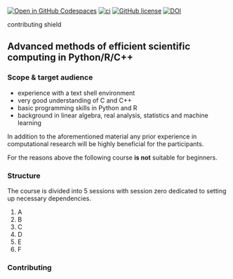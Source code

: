 [![Open in GitHub Codespaces](https://badgen.net/badge/icon/Open%20in%20GitHub%20Codespaces?icon=github&label&color=black)](https://github.com/codespaces/new?hide_repo_select=true&ref=master&repo=648110302&skip_quickstart=true&machine=basicLinux32gb&geo=EuropeWest&devcontainer_path=.devcontainer%2Fdevcontainer.json)
[![ci](https://github.com/AngryMaciek/efcomp/workflows/ci/badge.svg?branch=master)](https://github.com/AngryMaciek/efcomp/actions?query=workflow%3Aci)
[![GitHub license](https://img.shields.io/github/license/AngryMaciek/efcomp)](https://github.com/AngryMaciek/efcomp/blob/master/LICENSE)
[![DOI](https://zenodo.org/badge/DOI/10.5281/zenodo.8001609.svg)](https://doi.org/10.5281/zenodo.8001609)

contributing shield

## Advanced methods of efficient scientific computing in Python/R/C++


### Scope & target audience

* experience with a text shell environment
* very good understanding of C and C++
* basic programming skills in Python and R
* background in linear algebra, real analysis, statistics and machine learning

In addition to the aforementioned material any prior experience in
computational research will be highly beneficial for the participants.

For the reasons above the following course **is not** suitable for beginners.  

### Structure

The course is divided into 5 sessions with session zero dedicated to
setting up necessary dependencies.
1. A
2. B
3. C
4. D
5. E
6. F

### Contributing
